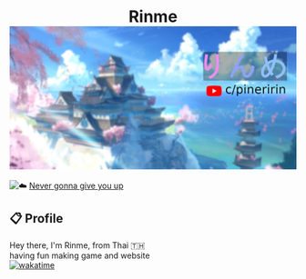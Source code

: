 <h1 align="center">Rinme
<img align="center" src="https://raw.githubusercontent.com/rinme/rinme/main/Rinme.jpg">
</h1>

<a href="https://discord.com/users/971531509620170832"><img align="left" src="https://lanyard.cnrad.dev/api/971531509620170832?bg=23283d&borderRadius=8px&hideDiscrim=true"/></a>

☁️ <a href="https://www.youtube.com/watch?v=o-YBDTqX_ZU">Never gonna give you up</a>

## 📋 Profile

Hey there, I'm Rinme, from Thai 🇹🇭 <br/>having fun making game and website<br/>
[![wakatime](https://wakatime.com/badge/user/5af90062-4877-4d1f-9105-1c0bbfe89b52.svg)](https://wakatime.com/@5af90062-4877-4d1f-9105-1c0bbfe89b52)
